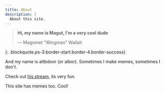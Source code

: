 ```yaml
---
title: About
description: |
  About this site.
---
```


<!-- prettier-ignore-start -->
> **Hi, my name is Magut, I'm a very cool dude**
>
> &mdash; Magomet "Wingman" Wallah
>
{: .blockquote.ps-3.border-start.border-4.border-success}
<!-- prettier-ignore-end -->

And my name is altbdoor (or albor). Sometimes I make memes, sometimes I don't.

Check out [his stream](https://twitch.tv/thes1tuation/), its very fun.

This site has memes too. Cool!
